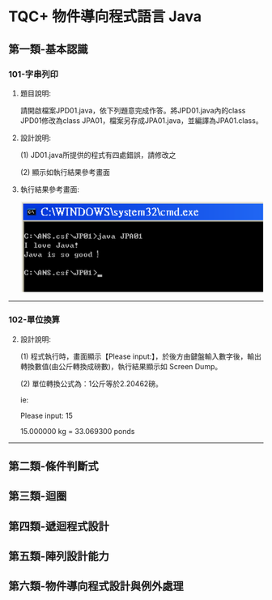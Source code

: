 # TQC+ 物件導向程式語言 Java

## 第一類-基本認識

### 101-字串列印

1. 題目說明:

	請開啟檔案JPD01.java，依下列題意完成作答。將JPD01.java內的class JPD01修改為class JPA01，檔案另存成JPA01.java，並編譯為JPA01.class。

2. 設計說明:

	(1) JD01.java所提供的程式有四處錯誤，請修改之 

	(2) 顯示如執行結果參考畫面

3. 執行結果參考畫面:

	![101.png](./img/101.png)

----

### 102-單位換算

2. 設計說明:

	(1) 程式執行時，畫面顯示【Please input:】，於後方由鍵盤輸入數字後，輸出轉換數值(由公斤轉換成磅數)，執行結果顯示如 Screen Dump。

	(2) 單位轉換公式為：1公斤等於2.20462磅。 

	ie:

	Please input: 15

	15.000000 kg = 33.069300 ponds

----

## 第二類-條件判斷式

## 第三類-迴圈

## 第四類-遞迴程式設計

## 第五類-陣列設計能力

## 第六類-物件導向程式設計與例外處理
